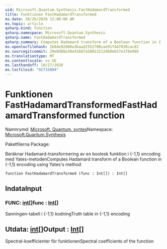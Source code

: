```yaml
---
uid: Microsoft.Quantum.Synthesis.FastHadamardTransformed
title: Funktionen FastHadamardTransformed
ms.date: 10/26/2020 12:00:00 AM
ms.topic: article
qsharp.kind: function
qsharp.namespace: Microsoft.Quantum.Synthesis
qsharp.name: FastHadamardTransformed
qsharp.summary: Computes Hadamard transform of a Boolean function in {-1,1} encoding using Yates's method
ms.openlocfilehash: 2b84e92d08a3baad2552780cae91f447830cac82
ms.sourcegitcommit: 29e0d88a30e4166fa580132124b0eb57e1f0e986
ms.translationtype: MT
ms.contentlocale: sv-SE
ms.lasthandoff: 10/27/2020
ms.locfileid: "92733894"
---
```

# <a name="fasthadamardtransformed-function"></a><span data-ttu-id="996be-102">Funktionen FastHadamardTransformed</span><span class="sxs-lookup"><span data-stu-id="996be-102">FastHadamardTransformed function</span></span>

<span data-ttu-id="996be-103">Namnrymd: [Microsoft. Quantum. syntes](xref:Microsoft.Quantum.Synthesis)</span><span class="sxs-lookup"><span data-stu-id="996be-103">Namespace: [Microsoft.Quantum.Synthesis](xref:Microsoft.Quantum.Synthesis)</span></span>

<span data-ttu-id="996be-104">Paketfilerna [](https://nuget.org/packages/)</span><span class="sxs-lookup"><span data-stu-id="996be-104">Package: [](https://nuget.org/packages/)</span></span>


<span data-ttu-id="996be-105">Beräknar Hadamard-transformering av en boolesk funktion i {-1,1} encoding med Yates-metoden</span><span class="sxs-lookup"><span data-stu-id="996be-105">Computes Hadamard transform of a Boolean function in {-1,1} encoding using Yates's method</span></span>

```qsharp
function FastHadamardTransformed (func : Int[]) : Int[]
```


## <a name="input"></a><span data-ttu-id="996be-106">Indata</span><span class="sxs-lookup"><span data-stu-id="996be-106">Input</span></span>

### <a name="func--int"></a><span data-ttu-id="996be-107">FUNC: [int](xref:microsoft.quantum.lang-ref.int)[]</span><span class="sxs-lookup"><span data-stu-id="996be-107">func : [Int](xref:microsoft.quantum.lang-ref.int)[]</span></span>

<span data-ttu-id="996be-108">Sanningen-tabell i {-1,1} kodning</span><span class="sxs-lookup"><span data-stu-id="996be-108">Truth table in {-1,1} encoding</span></span>



## <a name="output--int"></a><span data-ttu-id="996be-109">Utdata: [int](xref:microsoft.quantum.lang-ref.int)[]</span><span class="sxs-lookup"><span data-stu-id="996be-109">Output : [Int](xref:microsoft.quantum.lang-ref.int)[]</span></span>

<span data-ttu-id="996be-110">Spectral-koefficienter för funktionen</span><span class="sxs-lookup"><span data-stu-id="996be-110">Spectral coefficients of the function</span></span>